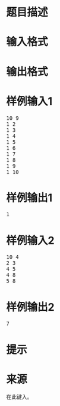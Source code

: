 

# 题目描述



# 输入格式



# 输出格式



# 样例输入1


<pre>10 9
1 2
1 3
1 4
1 5
1 6
1 7
1 8
1 9
1 10</pre>

# 样例输出1


<pre>1</pre>

# 样例输入2


<pre>10 4
2 3
4 5
4 8
5 8</pre>

# 样例输出2


<pre>7</pre>

# 提示



# 来源


<p>
在此键入。
</p>
